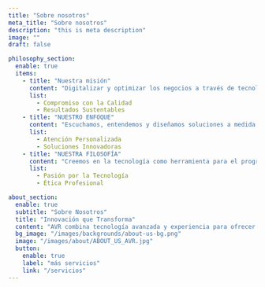 ```yaml
---
title: "Sobre nosotros"
meta_title: "Sobre nosotros"
description: "this is meta description"
image: ""
draft: false

philosophy_section:
  enable: true
  items:
    - title: "Nuestra misión"
      content: "Digitalizar y optimizar los negocios a través de tecnologías avanzadas, mejorando la eficiencia operativa e impulsando el crecimiento sostenible para nuestros clientes."
      list:
        - Compromiso con la Calidad
        - Resultados Sustentables
    - title: "NUESTRO ENFOQUE"
      content: "Escuchamos, entendemos y diseñamos soluciones a medida que integran innovación y practicidad, asegurando una transformación digital efectiva para cada negocio."
      list:
        - Atención Personalizada
        - Soluciones Innovadoras
    - title: "NUESTRA FILOSOFÍA"
      content: "Creemos en la tecnología como herramienta para el progreso. Con pasión, ética y dedicación, buscamos crear un impacto positivo en cada proyecto."
      list:
        - Pasión por la Tecnología
        - Ética Profesional

about_section:
  enable: true
  subtitle: "Sobre Nosotros"
  title: "Innovación que Transforma"
  content: "AVR combina tecnología avanzada y experiencia para ofrecer soluciones a medida en automatización, software, IoT y control industrial. Estamos comprometidos a ser socios estratégicos en la digitalización y modernización de su negocio."
  bg_image: "/images/backgrounds/about-us-bg.png"
  image: "/images/about/ABOUT_US_AVR.jpg"
  button:
    enable: true
    label: "más servicios"
    link: "/servicios"
---
```

